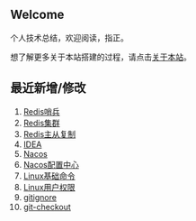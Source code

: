 ## Welcome

个人技术总结，欢迎阅读，指正。

想了解更多关于本站搭建的过程，请点击[关于本站](_docs/AboutMe.md)。

## 最近新增/修改
1. [Redis哨兵](数据库/Redis/Redis哨兵.md)
2. [Redis集群](数据库/Redis/Redis集群.md)
3. [Redis主从复制](数据库/Redis/Redis主从复制.md)
4. [IDEA](工具/Mac/IDEA.md)
5. [Nacos](工具/Nacos/Nacos.md)
6. [Nacos配置中心](工具/Nacos/Nacos配置中心.md)
7. [Linux基础命令](运维/Linux/Linux基础命令.md)
8. [Linux用户权限](运维/Linux/Linux用户权限.md)
9. [gitignore](工具/Git/gitignore.md)
10. [git-checkout](工具/Git/git-checkout.md)

